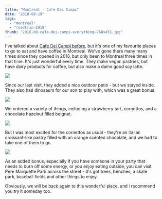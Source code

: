 ```yaml
---
title: "Montreal - Cafe Dei Campi"
date: "2018-08-19"
tags:
  - "montreal"
  - "roadtrip-2018"
thumb: "2018-08-cafe-dei-campi-everything-768x451.jpg"
---
```


I've talked about [Cafe Dei Campi before](http://meshell.ca/blog/montreal-2016-cafe-dei-campi/), but it's one of my favourite places to go to eat and have coffee in Montreal. We've gone there many many times since they opened in 2016, but only been to Montreal three times in that time. It's just wonderful every time. They make vegan pastries, but have dairy products for coffee, but also make a damn good soy latte.

![](images/cafe-dei-campi-the-spread-1024x576.jpg)

Since our last visit, they added a nice outdoor patio - but we stayed inside. They also had dinosaurs for our son to play with, which was a great bonus.

![](images/cafe-dei-campi-dinosaurs-1024x767.jpg)

We ordered a variety of things, including a strawberry tart, cornettos, and a chocolate hazelnut filled beignet.

![](images/cafe-dei-campi-everything-1024x601.jpg)

But I was most excited for the cornettos as usual - they're an Italian croissant-like pastry filled with an orange scented chocolate, and we had to take one of them to go.

![](images/IMG_20180811_100642.jpg)

As an added bonus, especially if you have someone in your party that needs to burn off some energy, or you enjoy eating outside, you can visit Pere Marquette Park across the street - it's got trees, benches, a skate park, baseball fields and other things to enjoy.

Obviously, we will be back again to this wonderful place, and I recommend you try it someday too.
